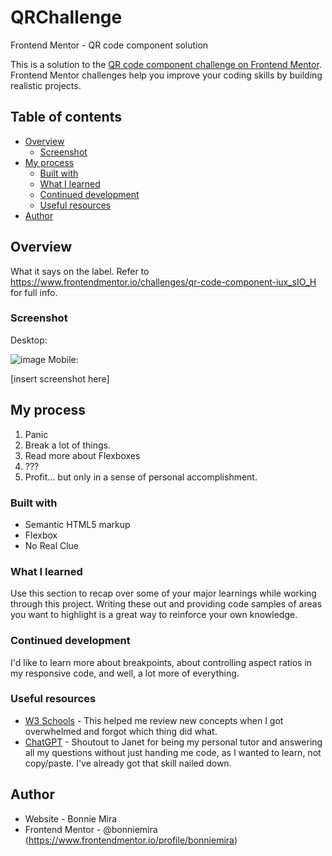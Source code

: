 # QRChallenge
Frontend Mentor - QR code component solution 

This is a solution to the [QR code component challenge on Frontend Mentor](https://www.frontendmentor.io/challenges/qr-code-component-iux_sIO_H). Frontend Mentor challenges help you improve your coding skills by building realistic projects. 

## Table of contents

- [Overview](#overview)
  - [Screenshot](#screenshot)
- [My process](#my-process)
  - [Built with](#built-with)
  - [What I learned](#what-i-learned)
  - [Continued development](#continued-development)
  - [Useful resources](#useful-resources)
- [Author](#author)

## Overview

What it says on the label. Refer to https://www.frontendmentor.io/challenges/qr-code-component-iux_sIO_H for full info. 

### Screenshot

Desktop:

![image](https://github.com/bonniemira/QRChallenge/assets/124724575/b7ee37cf-0c30-45f3-953f-d1f66a1c97c3)
Mobile:

[insert screenshot here]

## My process

1. Panic
2. Break a lot of things.
3. Read more about Flexboxes
4. ???
5. Profit... but only in a sense of personal accomplishment.

### Built with

- Semantic HTML5 markup
- Flexbox
- No Real Clue


### What I learned

Use this section to recap over some of your major learnings while working through this project. Writing these out and providing code samples of areas you want to highlight is a great way to reinforce your own knowledge.


### Continued development

I'd like to learn more about breakpoints, about controlling aspect ratios in my responsive code, and well, a lot more of everything.

### Useful resources

- [W3 Schools](https://www.w3schools.com/csS/) - This helped me review new concepts when I got overwhelmed and forgot which thing did what. 
- [ChatGPT](https://chat.openai.com/) - Shoutout to Janet for being my personal tutor and answering all my questions without just handing me code, as I wanted to learn, not copy/paste. I've already got that skill nailed down.

## Author

- Website - Bonnie Mira
- Frontend Mentor - @bonniemira (https://www.frontendmentor.io/profile/bonniemira)
